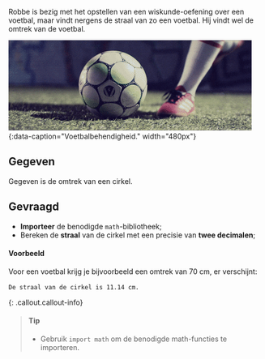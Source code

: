 Robbe is bezig met het opstellen van een wiskunde-oefening over een voetbal, maar vindt nergens de straal van zo een voetbal. 
Hij vindt wel de omtrek van de voetbal. 

![Voetbalbehendigheid.](media/footbal.gif "Voetbalbehendigheid."){:data-caption="Voetbalbehendigheid." width="480px"}

## Gegeven
Gegeven is de omtrek van een cirkel. 

## Gevraagd

- **Importeer** de benodigde `math`-bibliotheek;
- Bereken de **straal** van de cirkel met een precisie van **twee decimalen**;

#### Voorbeeld

Voor een voetbal krijg je bijvoorbeeld een omtrek van 70 cm, er verschijnt:

```
De straal van de cirkel is 11.14 cm.
```

{: .callout.callout-info}
>#### Tip
> - Gebruik `import math` om de benodigde math-functies te importeren.
